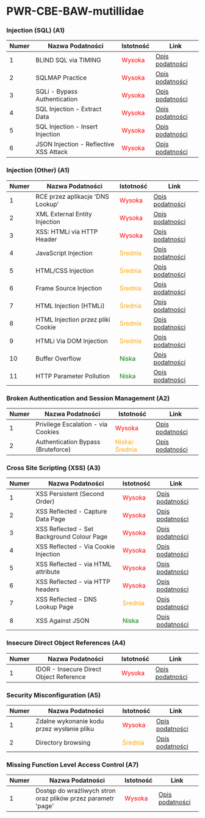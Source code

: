 # PWR-CBE-BAW-mutillidae



### Injection (SQL) (A1)

| Numer | Nazwa Podatności | Istotność | Link |
|-------|------------------|-----------|------|
| 1 | BLIND SQL via TIMING | <span style="color:red">Wysoka</span> | [Opis podatności](OWASP%202013/A1%20-%20Injection%20(SQL)/BLIND%20SQL%20via%20Timing.md) |
| 2 | SQLMAP Practice | <span style="color:red">Wysoka</span> | [Opis podatności](OWASP%202013/A1%20-%20Injection%20(SQL)/SQLMAP%20Practice.md) |
| 3 | SQLi - Bypass Authentication | <span style="color:red">Wysoka</span> | [Opis podatności](OWASP%202013/A1%20-%20Injection%20(SQL)/SQLi%20-%20Bypass%20Authentication.md) |
| 4 | SQL Injection - Extract Data | <span style="color:red">Wysoka</span> | [Opis podatności](OWASP%202013/A1%20-%20Injection%20(SQL)/SQLi%20-%20Extract%20Data.md) |
| 5 | SQL Injection - Insert Injection | <span style="color:red">Wysoka</span> | [Opis podatności](OWASP%202013/A1%20-%20Injection%20(SQL)/SQLi%20-%20Insert%20Injection.md) |
| 6 | JSON Injection - Reflective XSS Attack | <span style="color:red">Wysoka</span> | [Opis podatności](OWASP%202013/A1%20-%20Injection%20(SQL)/XSS%20JSON%20injection%20-%20Pen%20Test%20Tool%20Lookup.md) |

### Injection (Other) (A1)

| Numer | Nazwa Podatności | Istotność | Link |
|-------|------------------|-----------|------|
| 1 | RCE przez aplikacje 'DNS Lookup' | <span style="color:red">Wysoka</span> | [Opis podatności](OWASP%202013/A1%20-%20Injection%20(Other)/Command%20Injection.md) |
| 2 | XML External Entity Injection | <span style="color:red">Wysoka</span> | [Opis podatności](OWASP%202013/A1%20-%20Injection%20(Other)/XML%20External%20Entity%20Injection.md) |
| 3 | XSS: HTMLi via HTTP Header | <span style="color:red">Wysoka</span> | [Opis podatności](OWASP%202013/A1%20-%20Injection%20(Other)/XSS%20HTMLi%20via%20HTTP%20Header.md) |
| 4 | JavaScript Injection | <span style="color:orange">Średnia</span> | [Opis podatności](OWASP%202013/A1%20-%20Injection%20(Other)/JavaScript%20Injection.md) |
| 5 | HTML/CSS Injection | <span style="color:orange">Średnia</span> | [Opis podatności](OWASP%202013/A1%20-%20Injection%20(Other)/Cascading%20Style%20Injection.md) |
| 6 | Frame Source Injection | <span style="color:orange">Średnia</span> | [Opis podatności](OWASP%202013/A1%20-%20Injection%20(Other)/Frame%20Source%20Injection.md) |
| 7 | HTML Injection (HTMLi) | <span style="color:orange">Średnia</span> | [Opis podatności](OWASP%202013/A1%20-%20Injection%20(Other)/HTML%20Injection%20(HTMLi).md) |
| 8 | HTML Injection przez pliki Cookie | <span style="color:orange">Średnia</span> | [Opis podatności](OWASP%202013/A1%20-%20Injection%20(Other)/HTMLi%20Via%20Cookie%20Injection.md) |
| 9 | HTMLi Via DOM Injection | <span style="color:orange">Średnia</span> | [Opis podatności](OWASP%202013/A1%20-%20Injection%20(Other)/HTMLi%20Via%20DOM%20Injection.md) |
| 10 | Buffer Overflow | <span style="color:green">Niska</span> | [Opis podatności](OWASP%202013/A1%20-%20Injection%20(Other)/Buffer%20Overflow.md) |
| 11 | HTTP Parameter Pollution | <span style="color:green">Niska</span> | [Opis podatności](OWASP%202013/A1%20-%20Injection%20(Other)/HTTP%20Parameter%20Pollution.md) |

### Broken Authentication and Session Management (A2)

| Numer | Nazwa Podatności | Istotność | Link |
|-------|------------------|-----------|------|
| 1 | Privilege Escalation - via Cookies | <span style="color:red">Wysoka</span> | [Opis podatności](OWASP%202013/A2%20-%20Broken%20Authentication%20and%20Session%20Management/Privilege%20Escalation%20Via%20Cookies.md) |
| 2 | Authentication Bypass (Bruteforce) | <span style="color:orange">Niska/Średnia</span> | [Opis podatności](OWASP%202013/A2%20-%20Broken%20Authentication%20and%20Session%20Management/Authentication%20Bypass.md) |


### Cross Site Scripting (XSS) (A3)

| Numer | Nazwa Podatności | Istotność | Link |
|-------|------------------|-----------|------|
| 1 | XSS Persistent (Second Order) | <span style="color:red">Wysoka</span> | [Opis podatności](OWASP%202013/A3%20-%20Cross%20Site%20Scripting%20(XSS)/Persistent%20(Second%20Order).md) |
| 2 | XSS Reflected - Capture Data Page | <span style="color:red">Wysoka</span> | [Opis podatności](OWASP%202013/A3%20-%20Cross%20Site%20Scripting%20(XSS)/Reflected%20(First%20Order)%20-%20Capture%20Data%20Page.md) |
| 3 | XSS Reflected - Set Background Colour Page | <span style="color:red">Wysoka</span> | [Opis podatności](OWASP%202013/A3%20-%20Cross%20Site%20Scripting%20(XSS)/Reflected%20(First%20order)%20-%20Set%20Background%20colour.md) |
| 4 | XSS Reflected - Via Cookie Injection | <span style="color:red">Wysoka</span> | [Opis podatności](OWASP%202013/A3%20-%20Cross%20Site%20Scripting%20(XSS)/XSS%20Via%20Cookie%20Injection%20-%20Capture%20Data.md) |
| 5 | XSS Reflected - via HTML attribute | <span style="color:red">Wysoka</span> | [Opis podatności](OWASP%202013/A3%20-%20Cross%20Site%20Scripting%20(XSS)/XSS%20Via%20HTML%20Attribute.md) |
| 6 | XSS Reflected - via HTTP headers | <span style="color:red">Wysoka</span> | [Opis podatności](OWASP%202013/A3%20-%20Cross%20Site%20Scripting%20(XSS)/XSS%20Via%20HTTP%20Headers.md) |
| 7 | XSS Reflected - DNS Lookup Page | <span style="color:orange">Średnia</span> | [Opis podatności](OWASP%202013/A3%20-%20Cross%20Site%20Scripting%20(XSS)/Reflected%20(First%20Order).md) |
| 8 | XSS Against JSON | <span style="color:green">Niska</span> | [Opis podatności](OWASP%202013/A3%20-%20Cross%20Site%20Scripting%20(XSS)/Against%20JSON.md) |

### Insecure Direct Object References (A4)

| Numer | Nazwa Podatności | Istotność | Link |
|-------|------------------|-----------|------|
| 1 | IDOR - Insecure Direct Object Reference | <span style="color:red">Wysoka</span> | [Opis podatności](OWASP%202013/A4%20-%20Insecure%20Direct%20Object%20References/IDOR%20-%20Text%20File%20Viewer.md) |

### Security Misconfiguration (A5)

| Numer | Nazwa Podatności | Istotność | Link |
|-------|------------------|-----------|------|
| 1 | Zdalne wykonanie kodu przez wysłanie pliku | <span style="color:red">Wysoka</span> | [Opis podatności](OWASP%202013/A5%20-%20Security%20Misconfiguration/Unrestricted%20File%20Upload.md) |
| 2 | Directory browsing | <span style="color:orange">Średnia</span> | [Opis podatności](OWASP%202013/A5%20-%20Security%20Misconfiguration/Directory%20Browsing.md) |

### Missing Function Level Access Control (A7)

| Numer | Nazwa Podatności | Istotność | Link |
|-------|------------------|-----------|------|
| 1 | Dostęp do wrażliwych stron oraz plików przez parametr 'page' | <span style="color:red">Wysoka</span> | [Opis podatności](OWASP%202013/A7%20-%20Missing%20Function%20Level%20Access%20Control/Secret%20Administrative%20Pages.md) |



